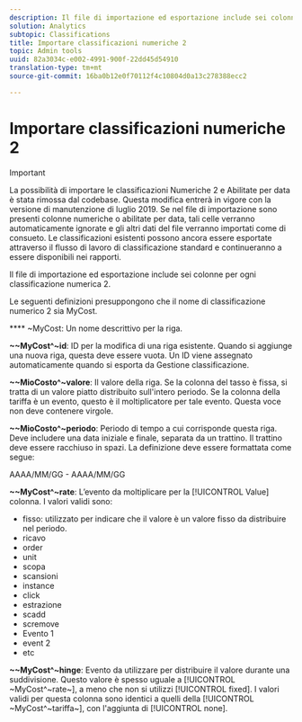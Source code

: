 ```yaml
---
description: Il file di importazione ed esportazione include sei colonne per ogni classificazione numerica 2.
solution: Analytics
subtopic: Classifications
title: Importare classificazioni numeriche 2
topic: Admin tools
uuid: 82a3034c-e002-4991-900f-22dd45d54910
translation-type: tm+mt
source-git-commit: 16ba0b12e0f70112f4c10804d0a13c278388ecc2

---
```



# Importare classificazioni numeriche 2

>[!IMPORTANT]
>
>La possibilità di importare le classificazioni Numeriche 2 e Abilitate per data è stata rimossa dal codebase. Questa modifica entrerà in vigore con la versione di manutenzione di luglio 2019. Se nel file di importazione sono presenti colonne numeriche o abilitate per data, tali celle verranno automaticamente ignorate e gli altri dati del file verranno importati come di consueto. Le classificazioni esistenti possono ancora essere esportate attraverso il flusso di lavoro di classificazione standard e continueranno a essere disponibili nei rapporti.

Il file di importazione ed esportazione include sei colonne per ogni classificazione numerica 2.

Le seguenti definizioni presuppongono che il nome di classificazione numerico 2 sia MyCost.

**** ~MyCost: Un nome descrittivo per la riga.

**~~MyCost^~id**: ID per la modifica di una riga esistente. Quando si aggiunge una nuova riga, questa deve essere vuota. Un ID viene assegnato automaticamente quando si esporta da Gestione classificazione.

**~~MioCosto^~valore**: Il valore della riga. Se la colonna del tasso è fissa, si tratta di un valore piatto distribuito sull'intero periodo. Se la colonna della tariffa è un evento, questo è il moltiplicatore per tale evento. Questa voce non deve contenere virgole.

**~~MioCosto^~periodo**: Periodo di tempo a cui corrisponde questa riga. Deve includere una data iniziale e finale, separata da un trattino. Il trattino deve essere racchiuso in spazi. La definizione deve essere formattata come segue:

AAAA/MM/GG - AAAA/MM/GG

**~~MyCost^~rate**: L’evento da moltiplicare per la [!UICONTROL Value] colonna. I valori validi sono:

* fisso: utilizzato per indicare che il valore è un valore fisso da distribuire nel periodo.
* ricavo
* order
* unit
* scopa
* scansioni
* instance
* click
* estrazione
* scadd
* scremove
* Evento 1
* event 2
* etc

**~~MyCost^~hinge**: Evento da utilizzare per distribuire il valore durante una suddivisione. Questo valore è spesso uguale a [!UICONTROL ~MyCost^~rate~], a meno che non si utilizzi [!UICONTROL fixed]. I valori validi per questa colonna sono identici a quelli della [!UICONTROL ~MyCost^~tariffa~], con l'aggiunta di [!UICONTROL none].

